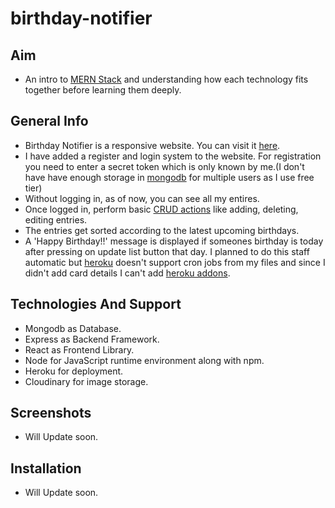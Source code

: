 # birthday-notifier

## Aim
- An intro to [MERN Stack]() and understanding how each technology fits together before learning them deeply.

## General Info
- Birthday Notifier is a responsive website. You can visit it [here]().
- I have added a register and login system to the website. For registration you need to enter a secret token which is only known by me.(I don't have have enough storage in [mongodb]() for multiple users as I use free tier)
- Without logging in, as of now, you can see all my entires.
- Once logged in, perform basic [CRUD actions]() like adding, deleting, editing entries.
- The entries get sorted according to the latest upcoming birthdays.
- A 'Happy Birthday!!' message is displayed if someones birthday is today after pressing on update list button that day. I planned to do this staff automatic but [heroku]() doesn't support cron jobs from my files and since I didn't add card details I can't add [heroku addons]().

## Technologies And Support
- Mongodb as Database.
- Express as Backend Framework.
- React as Frontend Library.
- Node for JavaScript runtime environment along with npm.
- Heroku for deployment.
- Cloudinary for image storage.

## Screenshots
- Will Update soon.

## Installation
- Will Update soon.